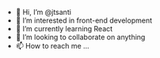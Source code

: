 - 👋 Hi, I’m @jtsanti
- 👀 I’m interested in front-end development
- 🌱 I’m currently learning React
- 💞️ I’m looking to collaborate on anything
- 📫 How to reach me ...

<!---
jtsanti/jtsanti is a ✨ special ✨ repository because its `README.md` (this file) appears on your GitHub profile.
You can click the Preview link to take a look at your changes.
--->
